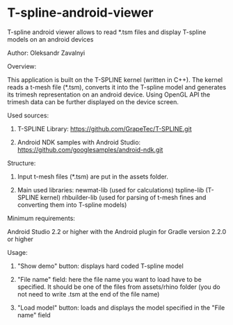 ﻿# T-spline-android-viewer
T-spline android viewer allows to read *.tsm files and display T-spline models on an android devices


Author: Oleksandr Zavalnyi


Overview:

This application is built on the T-SPLINE kernel (written in C++). The kernel reads a t-mesh file (*.tsm), converts it into the T-spline model and generates its trimesh representation on an android device. Using OpenGL API the trimesh data can be further displayed on the device screen. 


Used sources:

1. T-SPLINE Library: https://github.com/GrapeTec/T-SPLINE.git 
          
2. Android NDK samples with Android Studio: https://github.com/googlesamples/android-ndk.git


Structure:

1. Input t-mesh files (*.tsm) are put in the assets folder.

2. Main used libraries:  newmat-lib (used for calculations)
                         tspline-lib (T-SPLINE kernel)
                         rhbuilder-lib (used for parsing of t-mesh fines and converting them into T-spline models)
 
 
 
 
Minimum requirements:

Android Studio 2.2 or higher with the Android plugin for Gradle version 2.2.0 or higher



Usage:

1. "Show demo" button: displays hard coded T-spline model

2. "File name" field: here the file name you want to load have to be specified. It should be one of the files from assets/rhino     folder (you do not need to write .tsm at the end of the file name)

3. "Load model" button: loads and displays the model specified in the  "File name" field

